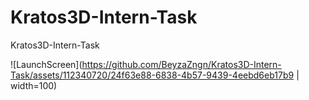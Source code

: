# Kratos3D-Intern-Task
Kratos3D-Intern-Task

![LaunchScreen](https://github.com/BeyzaZngn/Kratos3D-Intern-Task/assets/112340720/24f63e88-6838-4b57-9439-4eebd6eb17b9 | width=100)
